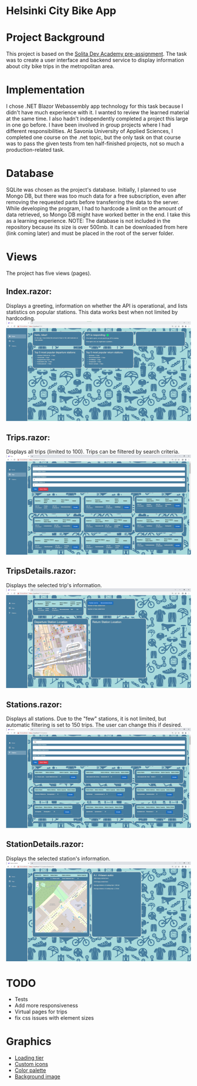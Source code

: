# Helsinki City Bike App

# Project Background

This project is based on the [Solita Dev Academy pre-assignment](https://github.com/solita/dev-academy-2023-exercise). The task was to create a user interface and backend service to display information about city bike trips in the metropolitan area.

# Implementation

I chose .NET Blazor Webassembly app technology for this task because I didn't have much experience with it. I wanted to review the learned material at the same time. I also hadn't independently completed a project this large in one go before. I have been involved in group projects where I had different responsibilities. At Savonia University of Applied Sciences, I completed one course on the .net topic, but the only task on that course was to pass the given tests from ten half-finished projects, not so much a production-related task.

# Database

SQLite was chosen as the project's database. Initially, I planned to use Mongo DB, but there was too much data for a free subscription, even after removing the requested parts before transferring the data to the server. While developing the program, I had to hardcode a limit on the amount of data retrieved, so Mongo DB might have worked better in the end. I take this as a learning experience. NOTE: The database is not included in the repository because its size is over 500mb. It can be downloaded from here (link coming later) and must be placed in the root of the server folder.

# Views

The project has five views (pages).

## Index.razor: 
Displays a greeting, information on whether the API is operational, and lists statistics on popular stations. This data works best when not limited by hardcoding.
![Screenshot](/Screenshots/index.png)

## Trips.razor:
Displays all trips (limited to 100). Trips can be filtered by search criteria.
![Screenshot](/Screenshots/trips.png)

## TripsDetails.razor:
Displays the selected trip's information.
![Screenshot](/Screenshots/tripsDetails.png)

## Stations.razor:
Displays all stations. Due to the "few" stations, it is not limited, but automatic filtering is set to 150 trips. The user can change this if desired.
![Screenshot](/Screenshots/stations.png)

## StationDetails.razor: 
Displays the selected station's information.
![Screenshot](/Screenshots/stationsDetails.png)

# TODO

- Tests
- Add more responsiveness
- Virtual pages for trips
- fix css issues with element sizes

# Graphics

- [Loading tier](https://giphy.com/stickers/gulo-gmx-25-LkQjHi1rULwOA1oFWU)
- [Custom icons](https://icons8.com/icon/set/popular/small)
- [Color palette](https://coolors.co/palettes/trending)
- [Background image](https://stock.adobe.com/fi/)
